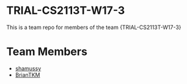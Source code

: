 #  TRIAL-CS2113T-W17-3
This is a team repo for members of the team {TRIAL-CS2113T-W17-3}

# Team Members
* [shamussy](members/shamus.md)
* [BrianTKM](members/Brian.md)